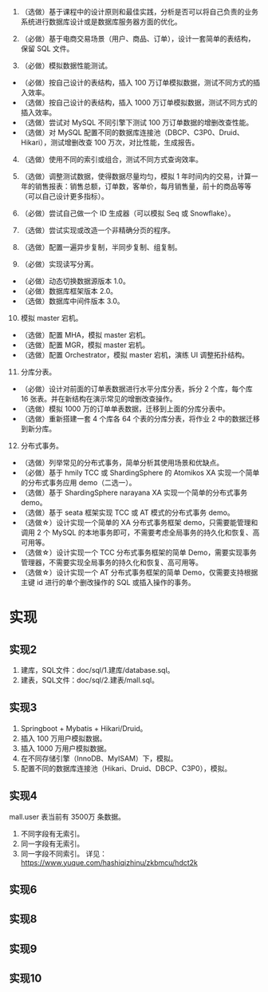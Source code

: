 1. （选做）基于课程中的设计原则和最佳实践，分析是否可以将自己负责的业务系统进行数据库设计或是数据库服务器方面的优化。

2. （必做）基于电商交易场景（用户、商品、订单），设计一套简单的表结构，保留 SQL 文件。

3. （必做）模拟数据性能测试。
- （必做）按自己设计的表结构，插入 100 万订单模拟数据，测试不同方式的插入效率。
- （选做）按自己设计的表结构，插入 1000 万订单模拟数据，测试不同方式的插入效率。
- （选做）尝试对 MySQL 不同引擎下测试 100 万订单数据的增删改查性能。
- （选做）对 MySQL 配置不同的数据库连接池（DBCP、C3P0、Druid、Hikari），测试增删改查 100 万次，对比性能，生成报告。

4. （选做）使用不同的索引或组合，测试不同方式查询效率。

5. （选做）调整测试数据，使得数据尽量均匀，模拟 1 年时间内的交易，计算一年的销售报表：销售总额，订单数，客单价，每月销售量，前十的商品等等（可以自己设计更多指标）。

6. （必做）尝试自己做一个 ID 生成器（可以模拟 Seq 或 Snowflake）。

7. （选做）尝试实现或改造一个非精确分页的程序。

8. （选做）配置一遍异步复制，半同步复制、组复制。

9. （必做）实现读写分离。
- （必做）动态切换数据源版本 1.0。
- （必做）数据库框架版本 2.0。
- （选做）数据库中间件版本 3.0。

10. 模拟 master 宕机。
- （选做）配置 MHA，模拟 master 宕机。
- （选做）配置 MGR，模拟 master 宕机。
- （选做）配置 Orchestrator，模拟 master 宕机，演练 UI 调整拓扑结构。

11. 分库分表。
- （必做）设计对前面的订单表数据进行水平分库分表，拆分 2 个库，每个库 16 张表。并在新结构在演示常见的增删改查操作。
- （选做）模拟 1000 万的订单单表数据，迁移到上面的分库分表中。
- （选做）重新搭建一套 4 个库各 64 个表的分库分表，将作业 2 中的数据迁移到新分库。

12. 分布式事务。
- （选做）列举常见的分布式事务，简单分析其使用场景和优缺点。
- （必做）基于 hmily TCC 或 ShardingSphere 的 Atomikos XA 实现一个简单的分布式事务应用 demo（二选一）。
- （选做）基于 ShardingSphere narayana XA 实现一个简单的分布式事务 demo。
- （选做）基于 seata 框架实现 TCC 或 AT 模式的分布式事务 demo。
- （选做☆）设计实现一个简单的 XA 分布式事务框架 demo，只需要能管理和调用 2 个 MySQL 的本地事务即可，不需要考虑全局事务的持久化和恢复、高可用等。
- （选做☆）设计实现一个 TCC 分布式事务框架的简单 Demo，需要实现事务管理器，不需要实现全局事务的持久化和恢复、高可用等。
- （选做☆）设计实现一个 AT 分布式事务框架的简单 Demo，仅需要支持根据主键 id 进行的单个删改操作的 SQL 或插入操作的事务。

# 实现

## 实现2
1. 建库，SQL文件：doc/sql/1.建库/database.sql。
2. 建表，SQL文件：doc/sql/2.建表/mall.sql。

## 实现3
1. Springboot + Mybatis + Hikari/Druid。
2. 插入 100 万用户模拟数据。
3. 插入 1000 万用户模拟数据。
4. 在不同存储引擎（InnoDB、MyISAM）下，模拟。
5. 配置不同的数据库连接池（Hikari、Druid、DBCP、C3P0），模拟。

## 实现4
mall.user 表当前有 3500万 条数据。
1. 不同字段有无索引。
2. 同一字段有无索引。
3. 同一字段不同索引。
详见：https://www.yuque.com/hashiqizhinu/zkbmcu/hdct2k

## 实现6

## 实现8

## 实现9

## 实现10
